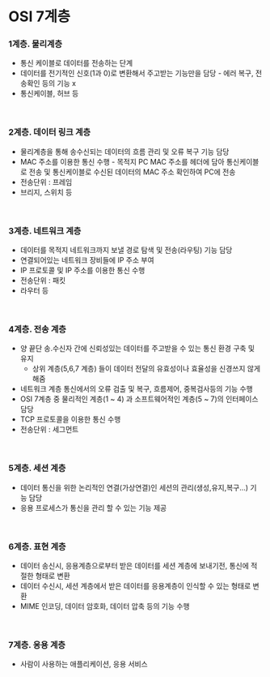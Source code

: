 # OSI 7계층
### 1계층. 물리계층
* 통신 케이블로 데이터를 전송하는 단계
* 데이터를 전기적인 신호(1과 0)로 변환해서 주고받는 기능만을 담당 - 에러 복구, 전송확인 등의 기능 x
* 통신케이블, 허브 등

<br>

### 2계층. 데이터 링크 계층 
* 물리계층을 통해 송수신되는 데이터의 흐름 관리 및 오류 복구 기능 담당
* MAC 주소를 이용한 통신 수행 - 목적지 PC MAC 주소를 헤더에 담아 통신케이블로 전송 및 통신케이블로 수신된 데이터의 MAC 주소 확인하여 PC에 전송
* 전송단위 : 프레임
* 브리지, 스위치 등

<br>

### 3계층. 네트워크 계층
* 데이터를 목적지 네트워크까지 보낼 경로 탐색 및 전송(라우팅) 기능 담당
* 연결되어있는 네트워크 장비들에 IP 주소 부여
* IP 프로토콜 및 IP 주소를 이용한 통신 수행
* 전송단위 : 패킷
* 라우터 등

<br>

### 4계층. 전송 계층
* 양 끝단 송.수신자 간에 신뢰성있는 데이터를 주고받을 수 있는 통신 환경 구축 및 유지
   * 상위 계층(5,6,7 계층) 들이 데이터 전달의 유효성이나 효율성을 신경쓰지 않게 해줌 
* 네트워크 계층 통신에서의 오류 검출 및 복구, 흐름제어, 중복검사등의 기능 수행
* OSI 7계층 중 물리적인 계층(1 ~ 4) 과 소프트웨어적인 계층(5 ~ 7)의 인터페이스 담당
* TCP 프로토콜을 이용한 통신 수행
* 전송단위 : 세그먼트

<br>

### 5계층. 세션 계층
* 데이터 통신을 위한 논리적인 연결(가상연결)인 세션의 관리(생성,유지,복구...) 기능 담당
* 응용 프로세스가 통신을 관리 할 수 있는 기능 제공

<br>

### 6계층. 표현 계층
* 데이터 송신시, 응용계층으로부터 받은 데이터를 세션 계층에 보내기전, 통신에 적절한 형태로 변환
* 데이터 수신시, 세션 계층에서 받은 데이터를 응용계층이 인식할 수 있는 형태로 변환
* MIME 인코딩, 데이터 암호화, 데이터 압축 등의 기능 수행

<br>

### 7계층. 응용 계층
* 사람이 사용하는 애플리케이션, 응용 서비스
